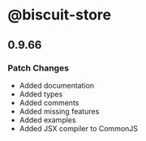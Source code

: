 # @biscuit-store

## 0.9.66
### Patch Changes

- Added documentation
- Added types
- Added comments
- Added missing features
- Added examples
- Added JSX compiler to CommonJS
